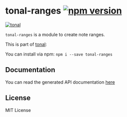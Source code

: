 # tonal-ranges [![npm version](https://img.shields.io/npm/v/tonal-ranges.svg)](https://www.npmjs.com/package/tonal-ranges)

[![tonal](https://img.shields.io/badge/tonal-ranges-yellow.svg)](https://www.npmjs.com/browse/keyword/tonal)

`tonal-ranges` is a module to create note ranges.

This is part of [tonal](https://www.npmjs.com/package/tonal):

You can install via npm: `npm i --save tonal-ranges`

## Documentation

You can read the generated API documentation [here](https://github.com/danigb/tonal/blob/tonal-0.50.x/packages/tonal-ranges/API.md)

## License

MIT License
